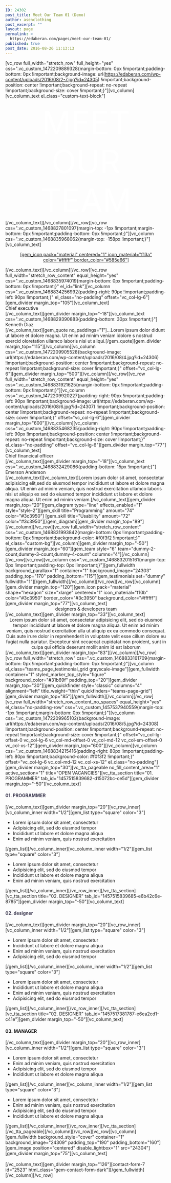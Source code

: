 ```yaml
---
ID: 24302
post_title: Meet Our Team 01 (Demo)
author: asenclothing
post_excerpt: ""
layout: page
permalink: >
  https://edaberan.com/pages/meet-our-team-01/
published: true
post_date: 2016-08-26 11:13:13
---
```

[vc_row full_width="stretch_row" full_height="yes" css=".vc_custom_1472209889328{margin-bottom: 0px !important;padding-bottom: 0px !important;background-image: url(https://edaberan.com/wp-content/uploads/2016/08/2-7.jpg?id=24305) !important;background-position: center !important;background-repeat: no-repeat !important;background-size: cover !important;}"][vc_column][vc_column_text el_class="custom-text-block"]
<div class="title-xlarge" style="text-align: center; font-size: 100px;"><span style="color: #ffffff;"><span class="light">MEET</span> OUR TEAM</span></div>
[/vc_column_text][/vc_column][/vc_row][vc_row css=".vc_custom_1468827801097{margin-top: -1px !important;margin-bottom: 0px !important;padding-bottom: 0px !important;}"][vc_column css=".vc_custom_1468835968062{margin-top: -158px !important;}"][vc_column_text]
<p style="text-align: center;"><a class="scroll-to-anchor" href="#link">[gem_icon pack="material" centered="1" icon_material="f13a" color="#ffffff" border_color="#585e66"]</a></p>
[/vc_column_text][/vc_column][/vc_row][vc_row full_width="stretch_row_content" equal_height="yes" css=".vc_custom_1468835974019{margin-bottom: 0px !important;padding-bottom: 0px !important;}" el_id="link"][vc_column css=".vc_custom_1468834256992{padding-right: 90px !important;padding-left: 90px !important;}" el_class="no-padding" offset="vc_col-lg-6"][gem_divider margin_top="105"][vc_column_text]
<div class="title-h4"><span class="light">Chief executive</span></div>
[/vc_column_text][gem_divider margin_top="-18"][vc_column_text css=".vc_custom_1468829390883{padding-bottom: 30px !important;}"]
<div class="title-h2">Kenneth Diaz</div>
[/vc_column_text][gem_quote no_paddings="1"]...Lorem ipsum dolor didunt ut labore et dolore magna. Ut enim ad minim veniam idolore s nostrud exercid oloretation ullamco laboris nisi ut aliqui.[/gem_quote][gem_divider margin_top="115"][/vc_column][vc_column css=".vc_custom_1472209905528{background-image: url(https://edaberan.com/wp-content/uploads/2016/08/4.jpg?id=24306) !important;background-position: center !important;background-repeat: no-repeat !important;background-size: cover !important;}" offset="vc_col-lg-6"][gem_divider margin_top="500"][/vc_column][/vc_row][vc_row full_width="stretch_row_content" equal_height="yes" css=".vc_custom_1468831921625{margin-bottom: 0px !important;padding-bottom: 0px !important;}"][vc_column css=".vc_custom_1472209920227{padding-right: 90px !important;padding-left: 90px !important;background-image: url(https://edaberan.com/wp-content/uploads/2016/08/6.jpg?id=24307) !important;background-position: center !important;background-repeat: no-repeat !important;background-size: cover !important;}" offset="vc_col-lg-6"][gem_divider margin_top="600"][/vc_column][vc_column css=".vc_custom_1468835468235{padding-right: 90px !important;padding-left: 90px !important;background-position: center !important;background-repeat: no-repeat !important;background-size: cover !important;}" el_class="no-padding" offset="vc_col-lg-6"][gem_divider margin_top="77"][vc_column_text]
<div class="title-h4"><span class="light">Chief financical officer</span></div>
[/vc_column_text][gem_divider margin_top="-18"][vc_column_text css=".vc_custom_1468832429086{padding-bottom: 15px !important;}"]
<div class="title-h2">Emerson Anderson</div>
[/vc_column_text][vc_column_text]Lorem ipsum dolor sit amet, consectetur adipisicing elit,sed do eiusmod tempor incididunt ut labore et dolore magna aliqua. Ut enim ad minim veniam, quis nostrud exercitation ullamco laboris nisi ut aliquip ex sed do eiusmod tempor incididunt ut labore et dolore magna aliqua. Ut enim ad minim veniam.[/vc_column_text][gem_divider margin_top="20"][gem_diagram type="line" effects_enabled="1" style="style-2"][gem_skill title="Programming" amount="74" color="#3c3950"]
[gem_skill title="Usability" amount="72" color="#3c3950"][/gem_diagram][gem_divider margin_top="89"][/vc_column][/vc_row][vc_row full_width="stretch_row_content" css=".vc_custom_1468831993842{margin-bottom: 0px !important;padding-bottom: 0px !important;background-color: #f0f3f2 !important;}" el_class="custom-bg"][vc_column][gem_divider margin_top="-50"][gem_divider margin_top="60"][gem_team style="6" team="dummy-2-count,dummy-3-count,dummy-4-count" columns="4"][/vc_column][/vc_row][vc_row][vc_column css=".vc_custom_1468832015161{margin-top: 0px !important;padding-top: 0px !important;}"][gem_fullwidth background_parallax="1" container="1" background_image="24303" padding_top="170" padding_bottom="115"][gem_testimonials set="dummy" fullwidth="1"][/gem_fullwidth][/vc_column][/vc_row][vc_row][vc_column][gem_divider margin_top="120"][gem_icon pack="material" shape="hexagon" size="xlarge" centered="1" icon_material="f10b" color="#3c3950" border_color="#3c3950" background_color="#ffffff"][gem_divider margin_top="77"][vc_column_text]
<div class="title-h2" style="text-align: center;">designers &amp; developers team</div>
[/vc_column_text][gem_divider margin_top="33"][vc_column_text]
<p style="text-align: center; margin: 0 auto; max-width: 980px;">Lorem ipsum dolor sit amet, consectetur adipisicing elit, sed do eiusmod tempor incididunt ut labore et dolore magna aliqua. Ut enim ad minim veniam, quis nostrud exercitation ulla ut aliquip ex ea commodo consequat. Duis aute irure dolor in reprehenderit in voluptate velit esse cillum dolore eu fugiat nulla pariatur. Excepteur sint occaecat cupidatat non proident, sunt in culpa qui officia deserunt mollit anim id est laborum</p>
[/vc_column_text][gem_divider margin_top="83"][/vc_column][/vc_row][vc_row full_width="stretch_row" css=".vc_custom_1468833161709{margin-bottom: 0px !important;padding-bottom: 0px !important;}"][vc_column el_class="teams_page_testimonial_grid grayscale-image"][gem_fullwidth container="1" styled_marker_top_style="figure" background_color="#31b69f" padding_top="20"][gem_divider margin_top="30"][gem_quickfinder style="classic" columns="4" alignment="left" title_weight="thin" quickfinders="teams-page-grid"][gem_divider margin_top="85"][/gem_fullwidth][/vc_column][/vc_row][vc_row full_width="stretch_row_content_no_spaces" equal_height="yes" el_class="no-padding-row" css=".vc_custom_1457537940559{margin-top: -1px !important;margin-bottom: 0px !important;}"][vc_column css=".vc_custom_1472209965102{background-image: url(https://edaberan.com/wp-content/uploads/2016/08/5.jpg?id=24308) !important;background-position: center !important;background-repeat: no-repeat !important;background-size: cover !important;}" offset="vc_col-lg-offset-0 vc_col-lg-6 vc_col-md-offset-0 vc_col-md-12 vc_col-sm-offset-0 vc_col-xs-12"][gem_divider margin_top="600"][/vc_column][vc_column css=".vc_custom_1468834215416{padding-right: 80px !important;padding-left: 80px !important;background-color: #f0f3f2 !important;}" offset="vc_col-lg-6 vc_col-md-12 vc_col-xs-12" el_class="no-padding"][gem_divider margin_top="30"][vc_tta_pageable no_fill_content_area="1" active_section="1" title="OPEN VACANCIES"][vc_tta_section title="01. PROGRAMMER" tab_id="1457515839682-d15072bc-ce5d"][gem_divider margin_top="-50"][vc_column_text]
<h4><span style="color: #3c3950;">01. <span class="light">PROGRAMMER</span></span></h4>
[/vc_column_text][gem_divider margin_top="20"][vc_row_inner][vc_column_inner width="1/2"][gem_list type="square" color="3"]
<ul>
 	<li>Lorem ipsum dolor sit amet, consectetur</li>
 	<li>Adipisicing elit, sed do eiusmod tempor</li>
 	<li>Incididunt ut labore et dolore magna aliqua</li>
 	<li>Enim ad minim veniam, quis nostrud exercitation</li>
</ul>
[/gem_list][/vc_column_inner][vc_column_inner width="1/2"][gem_list type="square" color="3"]
<ul>
 	<li>Lorem ipsum dolor sit amet, consectetur</li>
 	<li>Adipisicing elit, sed do eiusmod tempor</li>
 	<li>Incididunt ut labore et dolore magna aliqua</li>
 	<li>Enim ad minim veniam, quis nostrud exercitation</li>
</ul>
[/gem_list][/vc_column_inner][/vc_row_inner][/vc_tta_section][vc_tta_section title="02. DESIGNER" tab_id="1457515839685-e6b42c6e-8785"][gem_divider margin_top="-50"][vc_column_text]
<h4><span style="color: #3c3950;">02. <span class="light">designer</span></span></h4>
[/vc_column_text][gem_divider margin_top="20"][vc_row_inner][vc_column_inner width="1/2"][gem_list type="square" color="3"]
<ul>
 	<li>Lorem ipsum dolor sit amet, consectetur</li>
 	<li>Incididunt ut labore et dolore magna aliqua</li>
 	<li>Enim ad minim veniam, quis nostrud exercitation</li>
 	<li>Adipisicing elit, sed do eiusmod tempor</li>
</ul>
[/gem_list][/vc_column_inner][vc_column_inner width="1/2"][gem_list type="square" color="3"]
<ul>
 	<li>Lorem ipsum dolor sit amet, consectetur</li>
 	<li>Incididunt ut labore et dolore magna aliqua</li>
 	<li>Enim ad minim veniam, quis nostrud exercitation</li>
 	<li>Adipisicing elit, sed do eiusmod tempor</li>
</ul>
[/gem_list][/vc_column_inner][/vc_row_inner][/vc_tta_section][vc_tta_section title="02. DESIGNER" tab_id="1457517381787-e6ea2cd1-c41e"][gem_divider margin_top="-50"][vc_column_text]
<h4>03. <span class="light" lang="en">MANAGER</span></h4>
[/vc_column_text][gem_divider margin_top="20"][vc_row_inner][vc_column_inner width="1/2"][gem_list type="square" color="3"]
<ul>
 	<li>Lorem ipsum dolor sit amet, consectetur</li>
 	<li>Enim ad minim veniam, quis nostrud exercitation</li>
 	<li>Adipisicing elit, sed do eiusmod tempor</li>
 	<li>Incididunt ut labore et dolore magna aliqua</li>
</ul>
[/gem_list][/vc_column_inner][vc_column_inner width="1/2"][gem_list type="square" color="3"]
<ul>
 	<li>Lorem ipsum dolor sit amet, consectetur</li>
 	<li>Enim ad minim veniam, quis nostrud exercitation</li>
 	<li>Adipisicing elit, sed do eiusmod tempor</li>
 	<li>Incididunt ut labore et dolore magna aliqua</li>
</ul>
[/gem_list][/vc_column_inner][/vc_row_inner][/vc_tta_section][/vc_tta_pageable][/vc_column][/vc_row][vc_row][vc_column][gem_fullwidth background_style="cover" container="1" background_image="24309" padding_top="190" padding_bottom="160"][gem_image position="centered" disable_lightbox="1" src="24304"][gem_divider margin_top="75"][vc_column_text]
<div class="title-h2" style="text-align: center;"><span class="light" style="color: #ffffff;">Drop us a couple of lines</span></div>
[/vc_column_text][gem_divider margin_top="126"][contact-form-7 id="2523" html_class="gem-contact-form-dark"][/gem_fullwidth][/vc_column][/vc_row]